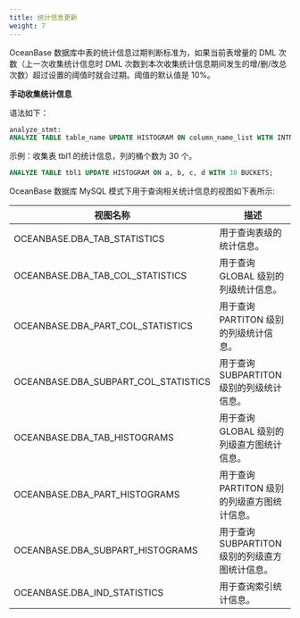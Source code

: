 ```yaml
---
title: 统计信息更新
weight: 7
---
```


OceanBase 数据库中表的统计信息过期判断标准为，如果当前表增量的 DML 次数（上一次收集统计信息时 DML 次数到本次收集统计信息期间发生的增/删/改总次数）超过设置的阈值时就会过期。阈值的默认值是 10%。

**手动收集统计信息**

语法如下：
```sql
analyze_stmt:
ANALYZE TABLE table_name UPDATE HISTOGRAM ON column_name_list WITH INTNUM BUCKETS
```
示例：收集表 tbl1 的统计信息，列的桶个数为 30 个。
```sql
ANALYZE TABLE tbl1 UPDATE HISTOGRAM ON a, b, c, d WITH 30 BUCKETS;
```

OceanBase 数据库 MySQL 模式下用于查询相关统计信息的视图如下表所示:

| 视图名称 | 描述 |
| --- | --- |
| OCEANBASE.DBA_TAB_STATISTICS | 用于查询表级的统计信息。 |
| OCEANBASE.DBA_TAB_COL_STATISTICS | 用于查询 GLOBAL 级别的列级统计信息。 |
| OCEANBASE.DBA_PART_COL_STATISTICS | 用于查询 PARTITON 级别的列级统计信息。 |
| OCEANBASE.DBA_SUBPART_COL_STATISTICS | 用于查询 SUBPARTITON 级别的列级统计信息。 |
| OCEANBASE.DBA_TAB_HISTOGRAMS | 用于查询 GLOBAL 级别的列级直方图统计信息。 |
| OCEANBASE.DBA_PART_HISTOGRAMS | 用于查询 PARTITON 级别的列级直方图统计信息。 |
| OCEANBASE.DBA_SUBPART_HISTOGRAMS | 用于查询 SUBPARTITON 级别的列级直方图统计信息。 |
| OCEANBASE.DBA_IND_STATISTICS | 用于查询索引统计信息。 |


